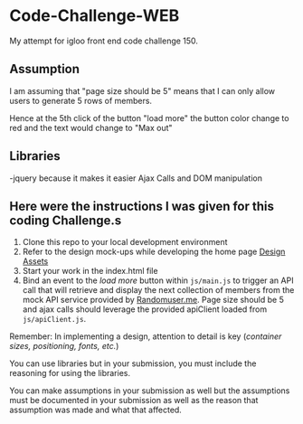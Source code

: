 # Code-Challenge-WEB
My attempt for igloo front end code challenge 150.

## Assumption
I am assuming that "page size should be 5" means that I can only allow users to generate 5 rows of members.

Hence at the 5th click of the button "load more" the button color change to red and the text would change to "Max out"

## Libraries
-jquery because it makes it easier Ajax Calls and DOM manipulation

## Here were the instructions I was given for this coding Challenge.s
1. Clone this repo to your local development environment
2. Refer to the design mock-ups while developing the home page [Design Assets](https://github.com/IglooSoftware/Code-Challenge-WEB-Members/tree/master/assets)
3. Start your work in the index.html file
4. Bind an event to the *load more* button within `js/main.js` to trigger an API call that will retrieve and display the next collection of members from the mock API service provided by [Randomuser.me](https://randomuser.me). Page size should be 5 and ajax calls should leverage the provided apiClient loaded from `js/apiClient.js`.

Remember: In implementing a design, attention to detail is key (*container sizes, positioning, fonts, etc.*)

You can use libraries but in your submission, you must include the reasoning for using the libraries.

You can make assumptions in your submission as well but the assumptions must be documented in your submission as well as the reason that assumption was made and what that affected.
